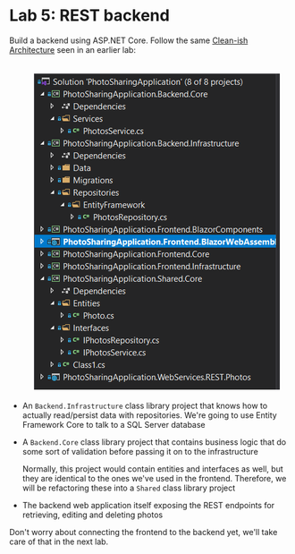 # Lab 5: REST backend

Build a backend using ASP.NET Core. Follow the same [Clean-ish Architecture](https://blog.cleancoder.com/uncle-bob/2012/08/13/the-clean-architecture.html) seen in an earlier lab:

<img align="right" src="img/lab5-solution-structure-with-backend.png" alt="Lab 5 solution structure" style="margin: 20px;">

* An `Backend.Infrastructure` class library project that knows how to actually read/persist data with repositories. We're going to use Entity Framework Core to talk to a SQL Server database
* A `Backend.Core` class library project that contains business logic that do some sort of validation before passing it on to the infrastructure

  Normally, this project would contain entities and interfaces as well, but they are identical to the ones we've used in the frontend. Therefore, we will be refactoring these into a `Shared` class library project
* The backend web application itself exposing the REST endpoints for retrieving, editing and deleting photos

Don't worry about connecting the frontend to the backend yet, we'll take care of that in the next lab.
